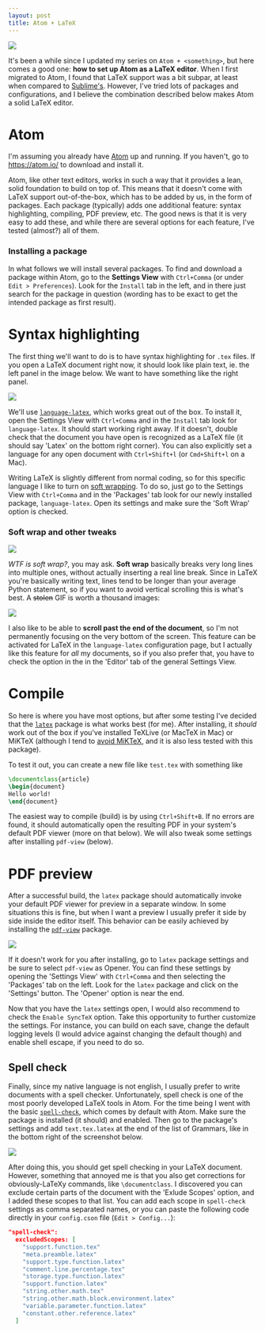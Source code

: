 ```yaml
---
layout: post
title: Atom + LaTeX
---
```


![](https://ctan.org/lion/files/ctan_lion_600.png)

It's been a while since I updated my series on `Atom + <something>`, but here comes a good one: **how to set up Atom as a LaTeX editor**.
When I first migrated to Atom, I found that LaTeX support was a bit subpar, at least when compared to [Sublime's](https://www.sublimetext.com/).
However, I've tried lots of packages and configurations, and I believe the combination described below makes Atom a solid LaTeX editor.

<!--more-->

# Atom

I'm assuming you already have [Atom](https://atom.io/) up and running.
If you haven't, go to https://atom.io/ to download and install it.

Atom, like other text editors, works in such a way that it provides a lean, solid foundation to build on top of.
This means that it doesn't come with LaTeX support out-of-the-box, which has to be added by us, in the form of packages.
Each package (typically) adds one additional feature: syntax highlighting, compiling, PDF preview, etc.
The good news is that it is very easy to add these, and while there are several options for each feature, I've tested (almost?) all of them.

### Installing a package

In what follows we will install several packages.
To find and download a package within Atom, go to the **Settings View** with `Ctrl+Comma` (or under `Edit > Preferences`).
Look for the `Install` tab in the left, and in there just search for the package in question (wording has to be exact to get the intended package as first result).


# Syntax highlighting

The first thing we'll want to do is to have syntax highlighting for `.tex` files.
If you open a LaTeX document right now, it should look like plain text, ie. the left panel in the image below.
We want to have something like the right panel.

![](/assets/scrshots/atom-latex-syntaxhighlighting.png)

We'll use [`language-latex`](https://atom.io/packages/language-latex), which works great out of the box.
To install it, open the Settings View with `Ctrl+Comma` and in the `Install` tab look for `language-latex`.
It should start working right away.
If it doesn't, double check that the document you have open is recognized as a LaTeX file (it should say 'Latex' on the bottom right corner).
You can also explicitly set a language for any open document with `Ctrl+Shift+l` (or `Cmd+Shift+l` on a Mac).

Writing LaTeX is slightly different from normal coding, so for this specific language I like to turn on [soft wrapping](https://en.wikipedia.org/wiki/Line_wrap_and_word_wrap).
To do so, just go to the Settings View with `Ctrl+Comma` and in the 'Packages' tab look for our newly installed package, `language-latex`.
Open its settings and make sure the 'Soft Wrap' option is checked.

### Soft wrap and other tweaks

![](/assets/img/wrap.png)

*WTF is soft wrap?*, you may ask.
**Soft wrap** basically breaks very long lines into multiple ones, without actually inserting a real line break.
Since in LaTeX you're basically writing text, lines tend to be longer than your average Python statement, so if you want to avoid vertical scrolling this is what's best.
A  ~~stolen~~ GIF is worth a thousand images:

![](https://i.imgur.com/3qkEqvy.gif)

I also like to be able to **scroll past the end of the document**, so I'm not permanently focusing on the very bottom of the screen.
This feature can be activated for LaTeX in the `language-latex` configuration page, but I actually like this feature for *all* my documents, so if you also prefer that, you have to check the option in the in the 'Editor' tab of the general Settings View.


# Compile

So here is where you have most options, but after some testing I've decided that the [`latex`](https://atom.io/packages/latex) package is what works best (for me).
After installing, it *should* work out of the box if you've installed TeXLive (or MacTeX in Mac) or MiKTeX (although I tend to [avoid MiKTeX](https://tex.stackexchange.com/questions/20036/what-are-the-advantages-of-tex-live-over-miktex), and it is also less tested with this package).

To test it out, you can create a new file like `test.tex` with something like

```latex
\documentclass{article}
\begin{document}
Hello world!
\end{document}
```

The easiest way to compile (build) is by using `Ctrl+Shift+B`.
If no errors are found, it should automatically open the resulting PDF in your system's default PDF viewer (more on that below).
We will also tweak some settings after installing `pdf-view` (below).

# PDF preview

After a successful build, the `latex` package should automatically invoke your default PDF viewer for preview in a separate window.
In some situations this is fine, but when I want a preview I usually prefer it side by side inside the editor itself.
This behavior can be easily achieved by installing the [`pdf-view`](https://atom.io/packages/pdf-view) package.

![](/assets/scrshots/atom-latex-pdf-view.png)

If it doesn't work for you after installing, go to `latex` package settings and be sure to select `pdf-view` as Opener.
You can find these settings by opening the 'Settings View' with `Ctrl+Comma` and then selecting the 'Packages' tab on the left.
Look for the `latex` package and click on the 'Settings' button.
The 'Opener' option is near the end.

Now that you have the `latex` settings open, I would also recommend to check the `Enable SyncTeX` option.
Take this opportunity to further customize the settings.
For instance, you can build on each save, change the default logging levels (I would advice against changing the default though) and enable shell escape, if you need to do so.


## Spell check

Finally, since my native language is not english, I usually prefer to write documents with a spell checker.
Unfortunately, spell check is one of the most poorly developed LaTeX tools in Atom.
For the time being I went with the basic [`spell-check`](https://atom.io/packages/spell-check), which comes by default with Atom.
Make sure the package is installed (it should) and enabled.
Then go to the package's settings and add `text.tex.latex` at the end of the list of Grammars, like in the bottom right of the screenshot below.

![](/assets/scrshots/atom-latex-spellcheck-grammar.png)

After doing this, you should get spell checking in your LaTeX document.
However, something that annoyed me is that you also get corrections for obviously-LaTeXy commands, like `\documentclass`.
I discovered you can exclude certain parts of the document with the 'Exlude Scopes' option, and I added these scopes to that list.
You can add each scope in `spell-check` settings as comma separated names, or you can paste the following code directly in your `config.cson` file (`Edit > Config...`):

```json
"spell-check":
  excludedScopes: [
    "support.function.tex"
    "meta.preamble.latex"
    "support.type.function.latex"
    "comment.line.percentage.tex"
    "storage.type.function.latex"
    "support.function.latex"
    "string.other.math.tex"
    "string.other.math.block.environment.latex"
    "variable.parameter.function.latex"
    "constant.other.reference.latex"
  ]
```
